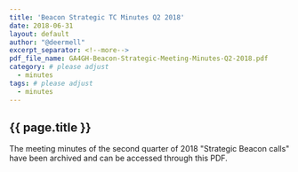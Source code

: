 ```yaml
---
title: 'Beacon Strategic TC Minutes Q2 2018'
date: 2018-06-31
layout: default
author: "@deermell"
excerpt_separator: <!--more-->
pdf_file_name: GA4GH-Beacon-Strategic-Meeting-Minutes-Q2-2018.pdf
category: # please adjust
  - minutes
tags: # please adjust
  - minutes
---
```


## {{ page.title }}

The meeting minutes of the second quarter of 2018 "Strategic Beacon calls" have been archived and can be accessed through this PDF.

<!--more-->
